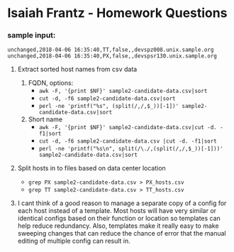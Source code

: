 # Isaiah Frantz - Homework Questions
### sample input:
  ```
  unchanged,2018-04-06 16:35:40,TT,false,,devspz008.unix.sample.org
  unchanged,2018-04-06 16:35:40,PX,false,,devspsr130.unix.sample.org
  ```
1. Extract sorted host names from csv data
   1. FQDN, options:
      * `awk -F, '{print $NF}' sample2-candidate-data.csv|sort`
      * `cut -d, -f6 sample2-candidate-data.csv|sort`
      * `perl -ne 'printf("%s", (split(/,/,$_))[-1])' sample2-candidate-data.csv|sort`
   2. Short name
      * `awk -F, '{print $NF}' sample2-candidate-data.csv|cut -d. -f1|sort`
      *  `cut -d, -f6 sample2-candidate-data.csv |cut -d. -f1|sort`
      * `perl -ne 'printf("%s\n", split(/\./,(split(/,/,$_))[-1]))' sample2-candidate-data.csv|sort`

2. Split hosts in to files based on data center location
    * `grep PX sample2-candidate-data.csv > PX_hosts.csv`
    * `grep TT sample2-candidate-data.csv > TT_hosts.csv`
    
3. I cant think of a good reason to manage a separate copy of a config for each host instead of a template. Most hosts will have very similar or identical configs based on their function or location so templates can help reduce redundancy. Also, templates make it really easy to make sweeping changes that can reduce the chance of error that the manual editing of multiple config can result in.
